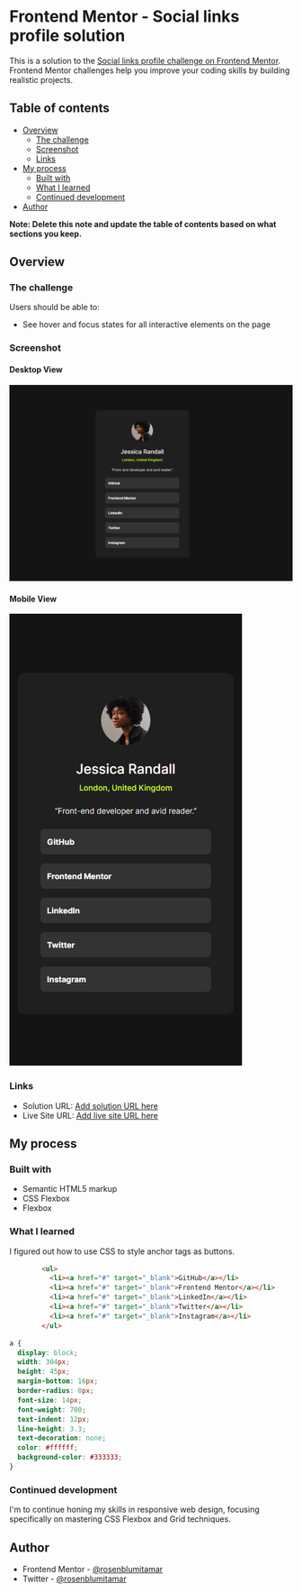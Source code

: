 # Frontend Mentor - Social links profile solution

This is a solution to the [Social links profile challenge on Frontend Mentor](https://www.frontendmentor.io/challenges/social-links-profile-UG32l9m6dQ). Frontend Mentor challenges help you improve your coding skills by building realistic projects. 

## Table of contents

- [Overview](#overview)
  - [The challenge](#the-challenge)
  - [Screenshot](#screenshot)
  - [Links](#links)
- [My process](#my-process)
  - [Built with](#built-with)
  - [What I learned](#what-i-learned)
  - [Continued development](#continued-development)
- [Author](#author)

**Note: Delete this note and update the table of contents based on what sections you keep.**

## Overview

### The challenge

Users should be able to:

- See hover and focus states for all interactive elements on the page

### Screenshot
#### Desktop View
![desktop-design-solution](design/desktop-design-solution.png)

#### Mobile View
![mobile-design-solution](design/mobile-design-solution.png)

### Links

- Solution URL: [Add solution URL here](https://your-solution-url.com)
- Live Site URL: [Add live site URL here](https://your-live-site-url.com)

## My process

### Built with

- Semantic HTML5 markup
- CSS Flexbox
- Flexbox

### What I learned

I figured out how to use CSS to style anchor tags as buttons.

```html
        <ul>
          <li><a href="#" target="_blank">GitHub</a></li>
          <li><a href="#" target="_blank">Frontend Mentor</a></li>
          <li><a href="#" target="_blank">LinkedIn</a></li>
          <li><a href="#" target="_blank">Twitter</a></li>
          <li><a href="#" target="_blank">Instagram</a></li>
        </ul>
```
```css
a {
  display: block;
  width: 304px;
  height: 45px;
  margin-bottom: 16px;
  border-radius: 8px;
  font-size: 14px;
  font-weight: 700;
  text-indent: 12px;
  line-height: 3.3;
  text-decoration: none;
  color: #ffffff;
  background-color: #333333;
}
```

### Continued development

I'm to continue honing my skills in responsive web design, focusing specifically on mastering CSS Flexbox and Grid techniques.

## Author

- Frontend Mentor - [@rosenblumitamar](https://www.frontendmentor.io/profile/rosenblumitamar)
- Twitter - [@rosenblumitamar](https://x.com/ItamarRosenblum)
